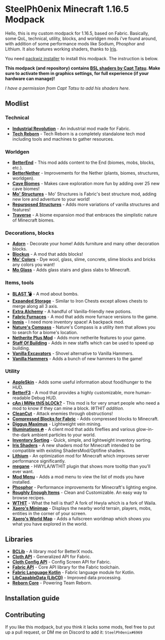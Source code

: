 # SteelPh0enix Minecraft 1.16.5 Modpack

Hello, this is my custom modpack for 1.16.5, based on Fabric. Basically, some QoL, technical, utility, blocks, and worldgen mods i've found around, with addition of some performance mods like Sodium, Phosphor and Lithium. It also features working shaders, thanks to [Iris](https://github.com/IrisShaders/Iris).

You need [packwiz installer](https://github.com/comp500/packwiz-installer-bootstrap/releases) to install this modpack. The instruction is below.

**This modpack (and repository) contains [BSL shaders by Capt Tatsu](https://bitslablab.com/bslshaders/). Make sure to activate them in graphics settings, for full experience (if your hardware can manage)!**

*I have a permission from Capt Tatsu to add his shaders here.*

## Modlist

### Technical

* **[Industrial Revolution](https://www.curseforge.com/minecraft/mc-mods/industrial-revolution)** - An industrial mod made for Fabric.
* **[Tech Reborn](https://www.curseforge.com/minecraft/mc-mods/techreborn)** - Tech Reborn is a completely standalone tech mod including tools and machines to gather resources.

### Worldgen

* **[BetterEnd](https://www.curseforge.com/minecraft/mc-mods/betterend)** - This mod adds content to the End (biomes, mobs, blocks, etc.).
* **[BetterNether](https://www.curseforge.com/minecraft/mc-mods/betternether)** - Improvements for the Nether (plants, biomes, structures, worldgen).
* **[Cave Biomes](https://www.curseforge.com/minecraft/mc-mods/cave-biomes)** - Makes cave exploration more fun by adding over 25 new cave biomes!
* **[Mo' Structures](https://www.curseforge.com/minecraft/mc-mods/mo-structures)** - Mo' Structures is Fabric's best structure mod, adding new lore and adventure to your world!
* **[Repurposed Structures](https://www.curseforge.com/minecraft/mc-mods/repurposed-structures-fabric)** - Adds more variations of vanilla structures and features!
* **[Traverse](https://www.curseforge.com/minecraft/mc-mods/traverse)** - A biome expansion mod that embraces the simplistic nature of Minecraft biomes.

### Decorations, blocks

* **[Adorn](https://www.curseforge.com/minecraft/mc-mods/adorn)** - Decorate your home! Adds furniture and many other decoration blocks.
* **[Blockus](https://www.curseforge.com/minecraft/mc-mods/blockus)** - A mod that adds blocks!
* **[Mo' Colors](https://www.curseforge.com/minecraft/mc-mods/mo-colors)** - Dye wool, glass, slime, concrete, slime blocks and bricks any colors you want!
* **[Mo Glass](https://www.curseforge.com/minecraft/mc-mods/mo-glass)** - Adds glass stairs and glass slabs to Minecraft.

### Items, tools

* **[BLAST 💣](https://www.curseforge.com/minecraft/mc-mods/blast)** - A mod about bombs.
* **[Expanded Storage](https://www.curseforge.com/minecraft/mc-mods/expanded-storage-fabric)** - Similar to Iron Chests except allows chests to merge along all 3 axis.
* **[Extra Alchemy](https://www.curseforge.com/minecraft/mc-mods/extra-alchemy)** - A handful of Vanilla-friendly new potions.
* **[Fabric Furnaces](https://www.curseforge.com/minecraft/mc-mods/fabric-furnaces)** - A mod that adds more furnace versions to the game.
* **[Inmis](https://www.curseforge.com/minecraft/mc-mods/inmis)** - I need more inventory space! A backpack mod.
* **[Nature's Compass](https://www.curseforge.com/minecraft/mc-mods/natures-compass)** - Nature's Compass is a utility item that allows you to search for a biome's location.
* **[Netherite Plus Mod](https://www.curseforge.com/minecraft/mc-mods/netherite-plus-mod)** - Adds more netherite features to your game.
* **[Staff Of Building](https://www.curseforge.com/minecraft/mc-mods/staff-of-building)** - Adds in new staffs which can be used to speed up building.
* **[Vanilla Excavators](https://www.curseforge.com/minecraft/mc-mods/vanilla-excavators)** - Shovel alternative to Vanilla Hammers.
* **[Vanilla Hammers](https://www.curseforge.com/minecraft/mc-mods/vanilla-hammers)** - Adds a bunch of new hammers to the game!

### Utility

* **[AppleSkin](https://www.curseforge.com/minecraft/mc-mods/appleskin)** - Adds some useful information about food/hunger to the HUD.
* **[BetterF3](https://www.curseforge.com/minecraft/mc-mods/betterf3)** - A mod that provides a highly customizable, more human-readable Debug HUD.
* **[cAn i MiNe thIS bLOCk?](https://www.curseforge.com/minecraft/mc-mods/can-i-mine-this-block)** - This mod is for very smart people who need a mod to know if they can mine a block. *WTHIT addition.*
* **[CleanCut](https://www.curseforge.com/minecraft/mc-mods/cleancut)** - Attack enemies through obstructions!
* **[Compressed Blocks for Fabric](https://www.curseforge.com/minecraft/mc-mods/compressed-blocks-for-fabric)** - Adds compressed blocks to Minecraft.
* **[Diggus Maximus](https://www.curseforge.com/minecraft/mc-mods/diggus-maximus)** - Lightweight vein mining.
* **[Illuminations 🔥](https://www.curseforge.com/minecraft/mc-mods/illuminations)** - A client mod that adds fireflies and various glow-in-the-dark ambient particles to your world.
* **[Inventory Sorting](https://www.curseforge.com/minecraft/mc-mods/inventory-sorting)** - Quick, simple, and lightweight inventory sorting.
* **[Iris Shaders](https://www.curseforge.com/minecraft/mc-mods/irisshaders)** - A new shaders mod for Minecraft intended to be compatible with existing ShadersMod/Optifine shaders.
* **[Lithium](https://www.curseforge.com/minecraft/mc-mods/lithium)** - An optimization mod for Minecraft which improves server performance significantly.
* **[megane](https://www.curseforge.com/minecraft/mc-mods/megane)** - HWYLA/WTHIT plugin that shows more tooltip than you'll ever want.
* **[Mod Menu](https://www.curseforge.com/minecraft/mc-mods/modmenu)** - Adds a mod menu to view the list of mods you have installed.
* **[Phosphor](https://www.curseforge.com/minecraft/mc-mods/phosphor)** - Performance improvements for Minecraft's lighting engine.
* **[Roughly Enough Items](https://www.curseforge.com/minecraft/mc-mods/roughly-enough-items)** - Clean and Customizable. An easy way to browse recipes.
* **[WTHIT](https://www.curseforge.com/minecraft/mc-mods/wthit)** - What the hell is that? A fork of Hwyla which is a fork of Waila.
* **[Xaero's Minimap](https://www.curseforge.com/minecraft/mc-mods/xaeros-minimap)** - Displays the nearby world terrain, players, mobs, entities in the corner of your screen.
* **[Xaero's World Map](https://www.curseforge.com/minecraft/mc-mods/xaeros-world-map)** - Adds a fullscreen worldmap which shows you what you have explored in the world.

## Libraries

* **[BCLib](https://www.curseforge.com/minecraft/mc-mods/bclib)** - A library mod for BetterX mods.
* **[Cloth API](https://www.curseforge.com/minecraft/mc-mods/cloth-api)** - Generalized API for Fabric.
* **[Cloth Config API](https://www.curseforge.com/minecraft/mc-mods/cloth-config)**  - Config Screen API for Fabric.
* **[Fabric API](https://www.curseforge.com/minecraft/mc-mods/fabric-api)** - Core API library for the Fabric toolchain.
* **[Fabric Language Kotlin](https://www.curseforge.com/minecraft/mc-mods/fabric-language-kotlin)** - Fabric language module for Kotlin.
* **[LibCapableData (LibCD)](https://www.curseforge.com/minecraft/mc-mods/libcd)** - Improved data processing.
* **[Reborn Core](https://www.curseforge.com/minecraft/mc-mods/reborncore)** - Powering Team Reborn.

## Installation guide

## Contributing

If you like this modpack, but you think it lacks some mods, feel free to put up a pull request, or DM me on Discord to add it: `SteelPh0enix#6969`
